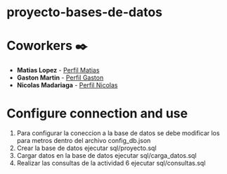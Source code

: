 # proyecto-bases-de-datos

# Coworkers ✒️

* **Matias Lopez** - [Perfil Matias](https://github.com/Mati36)
* **Gaston Martin** - [Perfil Gaston](https://github.com/Gaaston12)
* **Nicolas Madariaga** - [Perfil Nicolas](https://github.com/NicoMadariaga)

# Configure connection and use 
1. Para configurar la coneccion a la base de datos se debe modificar los para metros dentro del archivo config_db.json
2. Crear la base de datos ejecutar sql/proyecto.sql
3. Cargar datos en la base de datos ejecutar sql/carga_datos.sql
4. Realizar las consultas de la actividad 6 ejecutar sql/consultas.sql
